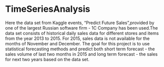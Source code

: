 # TimeSeriesAnalysis
Here the data set from Kaggle events, “Predict Future Sales”,provided by one of the largest Russian software firm - 1C Company has been used.The data set consists of historical
daily sales data for different stores and items from the year 2013 to 2015. For 2015, sales data is not available for the months of November and December. The goal for this project is to use statistical forecasting methods and predict both short term forecast - the sales volume of last two months in 2015 and long term forecast - the sales for next two years based on the data set.
